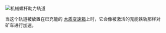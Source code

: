 ![机械螺杆助力轨道](block:betterwithmods:booster)

当这个轨道被放置在已充能的 [木质变速箱](wooden_gearbox.md)上时，它会像被激活的充能铁轨那样对矿车进行加速。
